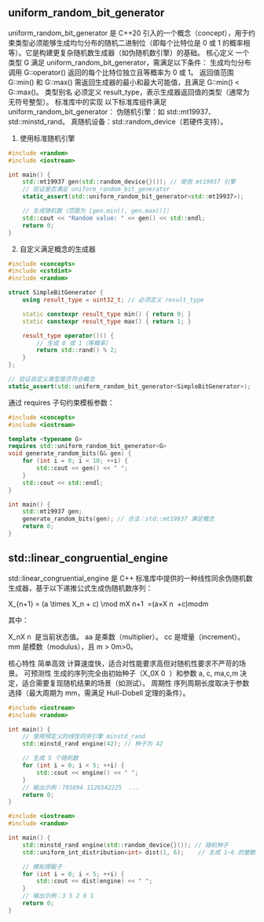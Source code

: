 ## uniform_random_bit_generator
uniform_random_bit_generator 是 C++20 引入的一个概念（concept），用于约束类型必须能够生成均匀分布的随机二进制位（即每个比特位是 0 或 1 的概率相等）。它是构建更复杂随机数生成器（如伪随机数引擎）的基础。
核心定义
一个类型 G 满足 uniform_random_bit_generator，需满足以下条件：
生成均匀分布
调用 G::operator() 返回的每个比特位独立且等概率为 0 或 1。
返回值范围
G::min() 和 G::max() 需返回生成器的最小和最大可能值，且满足 G::min() < G::max()。
类型别名
必须定义 result_type，表示生成器返回值的类型（通常为无符号整型）。
标准库中的实现
以下标准库组件满足 uniform_random_bit_generator：
伪随机引擎：如 std::mt19937、std::minstd_rand。
真随机设备：std::random_device（若硬件支持）。
1. 使用标准随机引擎
```cpp
#include <random>
#include <iostream>

int main() {
    std::mt19937 gen(std::random_device{}()); // 使用 mt19937 引擎
    // 验证是否满足 uniform_random_bit_generator
    static_assert(std::uniform_random_bit_generator<std::mt19937>);

    // 生成随机数（范围为 [gen.min(), gen.max()]）
    std::cout << "Random value: " << gen() << std::endl;
    return 0;
}
```
2. 自定义满足概念的生成器
```cpp
#include <concepts>
#include <cstdint>
#include <random>

struct SimpleBitGenerator {
    using result_type = uint32_t; // 必须定义 result_type

    static constexpr result_type min() { return 0; }
    static constexpr result_type max() { return 1; }

    result_type operator()() {
        // 生成 0 或 1（等概率）
        return std::rand() % 2;
    }
};

// 验证自定义类型是否符合概念
static_assert(std::uniform_random_bit_generator<SimpleBitGenerator>);
```
通过 requires 子句约束模板参数：
```cpp
#include <concepts>
#include <iostream>

template <typename G>
requires std::uniform_random_bit_generator<G>
void generate_random_bits(G& gen) {
    for (int i = 0; i < 10; ++i) {
        std::cout << gen() << " ";
    }
    std::cout << std::endl;
}

int main() {
    std::mt19937 gen;
    generate_random_bits(gen); // 合法：std::mt19937 满足概念
    return 0;
}
```


## std::linear_congruential_engine
std::linear_congruential_engine 是 C++ 标准库中提供的一种线性同余伪随机数生成器，基于以下递推公式生成伪随机数序列：

X_{n+1} = (a \times X_n + c) \mod mX 
n+1
​
 =(a×X 
n
​
 +c)modm

其中：

X_nX 
n
​
  是当前状态值。
aa 是乘数（multiplier）。
cc 是增量（increment）。
mm 是模数（modulus），且 m > 0m>0。

核心特性
简单高效
计算速度快，适合对性能要求高但对随机性要求不严苛的场景。
可预测性
生成的序列完全由初始种子（X_0X 
0
​
 ）和参数 a, c, ma,c,m 决定，适合需要复现随机结果的场景（如测试）。
周期性
序列周期长度取决于参数选择（最大周期为 mm，需满足 Hull-Dobell 定理的条件）。

```cpp
#include <iostream>
#include <random>

int main() {
    // 使用预定义的线性同余引擎 minstd_rand
    std::minstd_rand engine(42); // 种子为 42

    // 生成 5 个随机数
    for (int i = 0; i < 5; ++i) {
        std::cout << engine() << " ";
    }
    // 输出示例：705894 1126542225  ...
    return 0;
}
```

```cpp
#include <iostream>
#include <random>

int main() {
    std::minstd_rand engine(std::random_device{}()); // 随机种子
    std::uniform_int_distribution<int> dist(1, 6);    // 生成 1~6 的整数

    // 模拟掷骰子
    for (int i = 0; i < 5; ++i) {
        std::cout << dist(engine) << " ";
    }
    // 输出示例：3 5 2 6 1
    return 0;
}
```